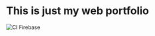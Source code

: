 # This is just my web portfolio 

![CI Firebase](https://github.com/sebasblancogonz/sebasblanco/workflows/CI%20Firebase/badge.svg?branch=develop)
